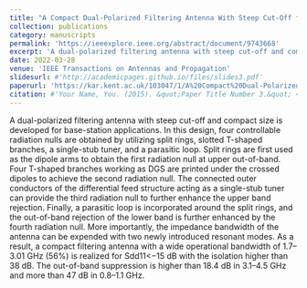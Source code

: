 ```yaml
---
title: "A Compact Dual-Polarized Filtering Antenna With Steep Cut-Off for Base-Station Applications"
collection: publications
category: manuscripts
permalink: 'https://ieeexplore.ieee.org/abstract/document/9743668'
excerpt: 'A dual-polarized filtering antenna with steep cut-off and compact size is developed for base-station applications.'
date: 2022-03-28
venue: 'IEEE Transactions on Antennas and Propagation'
slidesurl: #'http://academicpages.github.io/files/slides3.pdf'
paperurl: 'https://kar.kent.ac.uk/103047/1/A%20Compact%20Dual-Polarized%20Filtering%20Antenna%20with%20Steep%20Cut-Off%20for%20Base-Station%20Applications.pdf'
citation: #'Your Name, You. (2015). &quot;Paper Title Number 3.&quot; <i>Journal 1</i>. 1(3).'
---
```


A dual-polarized filtering antenna with steep cut-off and compact size is developed for base-station applications. In this design, four controllable radiation nulls are obtained by utilizing split rings, slotted T-shaped branches, a single-stub tuner, and a parasitic loop. Split rings are first used as the dipole arms to obtain the first radiation null at upper out-of-band. Four T-shaped branches working as DGS are printed under the crossed dipoles to achieve the second radiation null. The connected outer conductors of the differential feed structure acting as a single-stub tuner can provide the third radiation null to further enhance the upper band rejection. Finally, a parasitic loop is incorporated around the split rings, and the out-of-band rejection of the lower band is further enhanced by the fourth radiation null. More importantly, the impedance bandwidth of the antenna can be expended with two newly introduced resonant modes. As a result, a compact filtering antenna with a wide operational bandwidth of 1.7–3.01 GHz (56%) is realized for Sdd11<−15 dB with the isolation higher than 38 dB. The out-of-band suppression is higher than 18.4 dB in 3.1–4.5 GHz and more than 47 dB in 0.8–1.1 GHz.
